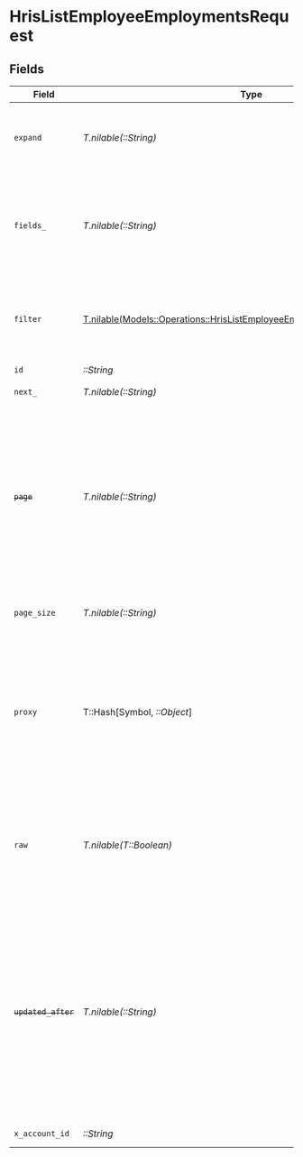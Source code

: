 # HrisListEmployeeEmploymentsRequest


## Fields

| Field                                                                                                                                                                                                                                                                                                    | Type                                                                                                                                                                                                                                                                                                     | Required                                                                                                                                                                                                                                                                                                 | Description                                                                                                                                                                                                                                                                                              | Example                                                                                                                                                                                                                                                                                                  |
| -------------------------------------------------------------------------------------------------------------------------------------------------------------------------------------------------------------------------------------------------------------------------------------------------------- | -------------------------------------------------------------------------------------------------------------------------------------------------------------------------------------------------------------------------------------------------------------------------------------------------------- | -------------------------------------------------------------------------------------------------------------------------------------------------------------------------------------------------------------------------------------------------------------------------------------------------------- | -------------------------------------------------------------------------------------------------------------------------------------------------------------------------------------------------------------------------------------------------------------------------------------------------------- | -------------------------------------------------------------------------------------------------------------------------------------------------------------------------------------------------------------------------------------------------------------------------------------------------------- |
| `expand`                                                                                                                                                                                                                                                                                                 | *T.nilable(::String)*                                                                                                                                                                                                                                                                                    | :heavy_minus_sign:                                                                                                                                                                                                                                                                                       | The comma separated list of fields that will be expanded in the response                                                                                                                                                                                                                                 | groups                                                                                                                                                                                                                                                                                                   |
| `fields_`                                                                                                                                                                                                                                                                                                | *T.nilable(::String)*                                                                                                                                                                                                                                                                                    | :heavy_minus_sign:                                                                                                                                                                                                                                                                                       | The comma separated list of fields that will be returned in the response (if empty, all fields are returned)                                                                                                                                                                                             | id,remote_id,employee_id,remote_employee_id,job_title,pay_rate,pay_period,pay_frequency,pay_currency,effective_date,employment_type,employment_contract_type,work_time,created_at,updated_at,start_date,end_date,active,department,team,cost_center,cost_centers,division,job,type,contract_type,manager |
| `filter`                                                                                                                                                                                                                                                                                                 | [T.nilable(Models::Operations::HrisListEmployeeEmploymentsQueryParamFilter)](../../models/operations/hrislistemployeeemploymentsqueryparamfilter.md)                                                                                                                                                     | :heavy_minus_sign:                                                                                                                                                                                                                                                                                       | Filter parameters that allow greater customisation of the list response                                                                                                                                                                                                                                  |                                                                                                                                                                                                                                                                                                          |
| `id`                                                                                                                                                                                                                                                                                                     | *::String*                                                                                                                                                                                                                                                                                               | :heavy_check_mark:                                                                                                                                                                                                                                                                                       | N/A                                                                                                                                                                                                                                                                                                      |                                                                                                                                                                                                                                                                                                          |
| `next_`                                                                                                                                                                                                                                                                                                  | *T.nilable(::String)*                                                                                                                                                                                                                                                                                    | :heavy_minus_sign:                                                                                                                                                                                                                                                                                       | The unified cursor                                                                                                                                                                                                                                                                                       |                                                                                                                                                                                                                                                                                                          |
| ~~`page`~~                                                                                                                                                                                                                                                                                               | *T.nilable(::String)*                                                                                                                                                                                                                                                                                    | :heavy_minus_sign:                                                                                                                                                                                                                                                                                       | : warning: ** DEPRECATED **: This will be removed in a future release, please migrate away from it as soon as possible.<br/><br/>The page number of the results to fetch                                                                                                                                 |                                                                                                                                                                                                                                                                                                          |
| `page_size`                                                                                                                                                                                                                                                                                              | *T.nilable(::String)*                                                                                                                                                                                                                                                                                    | :heavy_minus_sign:                                                                                                                                                                                                                                                                                       | The number of results per page (default value is 25)                                                                                                                                                                                                                                                     |                                                                                                                                                                                                                                                                                                          |
| `proxy`                                                                                                                                                                                                                                                                                                  | T::Hash[Symbol, *::Object*]                                                                                                                                                                                                                                                                              | :heavy_minus_sign:                                                                                                                                                                                                                                                                                       | Query parameters that can be used to pass through parameters to the underlying provider request by surrounding them with 'proxy' key                                                                                                                                                                     |                                                                                                                                                                                                                                                                                                          |
| `raw`                                                                                                                                                                                                                                                                                                    | *T.nilable(T::Boolean)*                                                                                                                                                                                                                                                                                  | :heavy_minus_sign:                                                                                                                                                                                                                                                                                       | Indicates that the raw request result should be returned in addition to the mapped result (default value is false)                                                                                                                                                                                       |                                                                                                                                                                                                                                                                                                          |
| ~~`updated_after`~~                                                                                                                                                                                                                                                                                      | *T.nilable(::String)*                                                                                                                                                                                                                                                                                    | :heavy_minus_sign:                                                                                                                                                                                                                                                                                       | : warning: ** DEPRECATED **: This will be removed in a future release, please migrate away from it as soon as possible.<br/><br/>Use a string with a date to only select results updated after that given date                                                                                           | 2020-01-01T00:00:00.000Z                                                                                                                                                                                                                                                                                 |
| `x_account_id`                                                                                                                                                                                                                                                                                           | *::String*                                                                                                                                                                                                                                                                                               | :heavy_check_mark:                                                                                                                                                                                                                                                                                       | The account identifier                                                                                                                                                                                                                                                                                   |                                                                                                                                                                                                                                                                                                          |